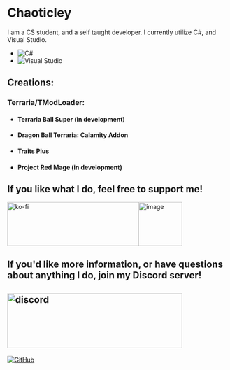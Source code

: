 # Chaoticley

I am a CS student, and a self taught developer.  I currently utilize C#, and Visual Studio.

- ![C#](https://img.shields.io/badge/C%23-873887?style=for-the-badge&logo=CSharp&logoColor=WHITE&logoWidth=20)
- ![Visual Studio](https://img.shields.io/badge/Visual_Studio-C994F7?style=for-the-badge&logo=visual-studio&logoColor=WHITE)

## Creations:

### Terraria/TModLoader:
- #### Terraria Ball Super (in development)
- #### Dragon Ball Terraria: Calamity Addon
- #### Traits Plus
- #### Project Red Mage (in development)

## If you like what I do, feel free to support me!

<div style="display: flex; align-items: center;">
    <a href="https://ko-fi.com/X8X2C6OO1">
        <img src="https://ko-fi.com/img/githubbutton_sm.svg?format=code" alt="ko-fi" style="width: 300px; height: 100px;" />
    </a>
    <a href="https://github.com/Chaoticley/Chaoticley/assets/116920211/29542f08-99cb-4d74-8e56-68836abc3b8a">
        <img src="https://github.com/Chaoticley/Chaoticley/assets/116920211/29542f08-99cb-4d74-8e56-68836abc3b8a" alt="image" style="width: 100px; height: 100px;" />
    </a>
</div>

## If you'd like more information, or have questions about anything I do, join my Discord server!

## [<img src="https://pbs.twimg.com/media/EjkzQwvWsAEUN3_?format=png&name=small" alt="discord" width="400" height="125"/>](https://discord.gg/terrariaballsuper)

[![GitHub](https://github-readme-stats-git-masterrstaa-rickstaa.vercel.app/api?username=chaoticley&theme=tokyonight&show_icons=true)](https://github.com/anuraghazra/github-readme-stats)
